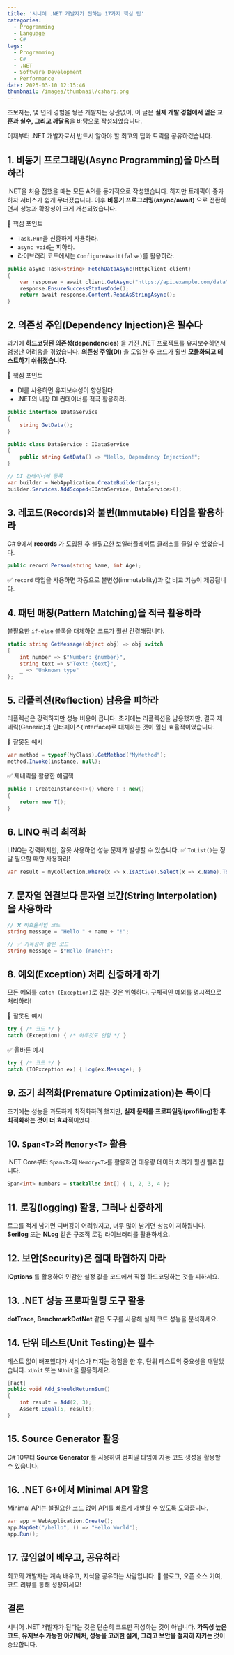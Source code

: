 ```yaml
---
title: '시니어 .NET 개발자가 전하는 17가지 핵심 팁'
categories:
  - Programming
  - Language
  - C#
tags:
  - Programming
  - C#
  - .NET
  - Software Development
  - Performance
date: 2025-03-10 12:15:46
thumbnail: /images/thumbnail/csharp.png
---
```


초보자든, 몇 년의 경험을 쌓은 개발자든 상관없이, 이 글은 **실제 개발 경험에서 얻은 교훈과 실수, 그리고 깨달음**을 바탕으로 작성되었습니다.

이제부터 .NET 개발자로서 반드시 알아야 할 최고의 팁과 트릭을 공유하겠습니다.

## 1. 비동기 프로그래밍(Async Programming)을 마스터하라

.NET을 처음 접했을 때는 모든 API를 동기적으로 작성했습니다. 하지만 트래픽이 증가하자 서비스가 쉽게 무너졌습니다. 이후 **비동기 프로그래밍(async/await)** 으로 전환하면서 성능과 확장성이 크게 개선되었습니다.

📌 핵심 포인트

- `Task.Run`을 신중하게 사용하라.
- `async void`는 피하라.
- 라이브러리 코드에서는 `ConfigureAwait(false)`를 활용하라.

```cs
public async Task<string> FetchDataAsync(HttpClient client)
{
    var response = await client.GetAsync("https://api.example.com/data");
    response.EnsureSuccessStatusCode();
    return await response.Content.ReadAsStringAsync();
}
```

## 2. 의존성 주입(Dependency Injection)은 필수다

과거에 **하드코딩된 의존성(dependencies)** 을 가진 .NET 프로젝트를 유지보수하면서 엄청난 어려움을 겪었습니다. **의존성 주입(DI)** 을 도입한 후 코드가 훨씬 **모듈화되고 테스트하기 쉬워졌습니다.**

📌 핵심 포인트

- DI를 사용하면 유지보수성이 향상된다.
- .NET의 내장 DI 컨테이너를 적극 활용하라.

```cs
public interface IDataService
{
    string GetData();
}

public class DataService : IDataService
{
    public string GetData() => "Hello, Dependency Injection!";
}

// DI 컨테이너에 등록
var builder = WebApplication.CreateBuilder(args);
builder.Services.AddScoped<IDataService, DataService>();
```

## 3. 레코드(Records)와 불변(Immutable) 타입을 활용하라

C# 9에서 **records** 가 도입된 후 불필요한 보일러플레이트 클래스를 줄일 수 있었습니다.

```cs
public record Person(string Name, int Age);
```

✅ `record` 타입을 사용하면 자동으로 불변성(immutability)과 값 비교 기능이 제공됩니다.

## 4. 패턴 매칭(Pattern Matching)을 적극 활용하라

불필요한 `if-else` 블록을 대체하면 코드가 훨씬 간결해집니다.

```cs
static string GetMessage(object obj) => obj switch
{
    int number => $"Number: {number}",
    string text => $"Text: {text}",
    _ => "Unknown type"
};
```

## 5. 리플렉션(Reflection) 남용을 피하라

리플렉션은 강력하지만 성능 비용이 큽니다. 초기에는 리플렉션을 남용했지만, 결국 제네릭(Generic)과 인터페이스(Interface)로 대체하는 것이 훨씬 효율적이었습니다.

🚨 잘못된 예시

```cs
var method = typeof(MyClass).GetMethod("MyMethod");
method.Invoke(instance, null);
```

✅ 제네릭을 활용한 해결책

```cs
public T CreateInstance<T>() where T : new()
{
    return new T();
}
```

## 6. LINQ 쿼리 최적화

LINQ는 강력하지만, 잘못 사용하면 성능 문제가 발생할 수 있습니다.
✅ `ToList()`는 정말 필요할 때만 사용하라!

```cs
var result = myCollection.Where(x => x.IsActive).Select(x => x.Name).ToList();
```

## 7. 문자열 연결보다 문자열 보간(String Interpolation) 을 사용하라

```cs
// ❌ 비효율적인 코드
string message = "Hello " + name + "!";

// ✅ 가독성이 좋은 코드
string message = $"Hello {name}!";
```

## 8. 예외(Exception) 처리 신중하게 하기

모든 예외를 `catch (Exception)`로 잡는 것은 위험하다. 구체적인 예외를 명시적으로 처리하라!

🚨 잘못된 예시

```cs
try { /* 코드 */ }
catch (Exception) { /* 아무것도 안함 */ }
```

✅ 올바른 예시

```cs
try { /* 코드 */ }
catch (IOException ex) { Log(ex.Message); }
```

## 9. 조기 최적화(Premature Optimization)는 독이다

초기에는 성능을 과도하게 최적화하려 했지만, **실제 문제를 프로파일링(profiling)한 후 최적화하는 것이 더 효과적**이었다.

## 10. `Span<T>`와 `Memory<T>` 활용

.NET Core부터 `Span<T>`와 `Memory<T>`를 활용하면 대용량 데이터 처리가 훨씬 빨라집니다.

```cs
Span<int> numbers = stackalloc int[] { 1, 2, 3, 4 };
```

## 11. 로깅(logging) 활용, 그러나 신중하게

로그를 적게 남기면 디버깅이 어려워지고, 너무 많이 남기면 성능이 저하됩니다.
**Serilog** 또는 **NLog** 같은 구조적 로깅 라이브러리를 활용하세요.

## 12. 보안(Security)은 절대 타협하지 마라

**IOptions<T>** 를 활용하여 민감한 설정 값을 코드에서 직접 하드코딩하는 것을 피하세요.

## 13. .NET 성능 프로파일링 도구 활용

**dotTrace**, **BenchmarkDotNet** 같은 도구를 사용해 실제 코드 성능을 분석하세요.

## 14. 단위 테스트(Unit Testing)는 필수

테스트 없이 배포했다가 서비스가 터지는 경험을 한 후, 단위 테스트의 중요성을 깨달았습니다.
`xUnit` 또는 `NUnit`을 활용하세요.

```cs
[Fact]
public void Add_ShouldReturnSum()
{
    int result = Add(2, 3);
    Assert.Equal(5, result);
}
```

## 15. Source Generator 활용

C# 10부터 **Source Generator** 를 사용하여 컴파일 타임에 자동 코드 생성을 활용할 수 있습니다.

## 16. .NET 6+에서 Minimal API 활용

Minimal API는 불필요한 코드 없이 API를 빠르게 개발할 수 있도록 도와줍니다.

```cs
var app = WebApplication.Create();
app.MapGet("/hello", () => "Hello World");
app.Run();
```

## 17. 끊임없이 배우고, 공유하라

최고의 개발자는 계속 배우고, 지식을 공유하는 사람입니다. 🚀
블로그, 오픈 소스 기여, 코드 리뷰를 통해 성장하세요!

## 결론

시니어 .NET 개발자가 된다는 것은 단순히 코드만 작성하는 것이 아닙니다.
**가독성 높은 코드, 유지보수 가능한 아키텍처, 성능을 고려한 설계, 그리고 보안을 철저히 지키는 것**이 중요합니다.
